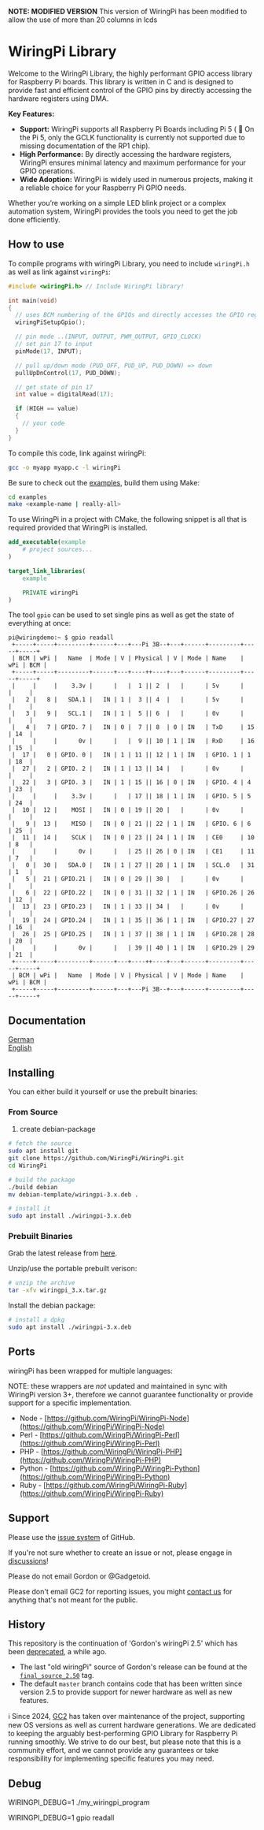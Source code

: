 **NOTE: MODIFIED VERSION**
This version of WiringPi has been modified to allow the use of more than 20 columns in lcds

# WiringPi Library

Welcome to the WiringPi Library, the highly performant GPIO access library for Raspberry Pi boards. This library is written in C and is designed to provide fast and efficient control of the GPIO pins by directly accessing the hardware registers using DMA. 

**Key Features:**  

- **Support:** WiringPi supports all Raspberry Pi Boards including Pi 5 ( :construction: On the Pi 5, only the GCLK functionality is currently not supported due to missing documentation of the RP1 chip).
- **High Performance:** By directly accessing the hardware registers, WiringPi ensures minimal latency and maximum performance for your GPIO operations.
- **Wide Adoption:** WiringPi is widely used in numerous projects, making it a reliable choice for your Raspberry Pi GPIO needs.

Whether you’re working on a simple LED blink project or a complex automation system, WiringPi provides the tools you need to get the job done efficiently.

## How to use

To compile programs with wiringPi Library, you need to include `wiringPi.h` as well as link against `wiringPi`:

```c
#include <wiringPi.h> // Include WiringPi library!

int main(void)
{
  // uses BCM numbering of the GPIOs and directly accesses the GPIO registers.
  wiringPiSetupGpio();

  // pin mode ..(INPUT, OUTPUT, PWM_OUTPUT, GPIO_CLOCK)
  // set pin 17 to input
  pinMode(17, INPUT);

  // pull up/down mode (PUD_OFF, PUD_UP, PUD_DOWN) => down
  pullUpDnControl(17, PUD_DOWN);

  // get state of pin 17
  int value = digitalRead(17);

  if (HIGH == value)
  {
    // your code
  }
}
```

To compile this code, link against wiringPi:

```sh
gcc -o myapp myapp.c -l wiringPi
```

Be sure to check out the [examples](./examples/), build them using Make:

```sh
cd examples
make <example-name | really-all>
```

To use WiringPi in a project with CMake, the following snippet is all that is required provided that WiringPi is installed.

```CMake
add_executable(example
    # project sources...
)

target_link_libraries(
    example

    PRIVATE wiringPi
)
```

The tool `gpio` can be used to set single pins as well as get the state of everything at once:

```none
pi@wiringdemo:~ $ gpio readall
 +-----+-----+---------+------+---+---Pi 3B--+---+------+---------+-----+-----+
 | BCM | wPi |   Name  | Mode | V | Physical | V | Mode | Name    | wPi | BCM |
 +-----+-----+---------+------+---+----++----+---+------+---------+-----+-----+
 |     |     |    3.3v |      |   |  1 || 2  |   |      | 5v      |     |     |
 |   2 |   8 |   SDA.1 |   IN | 1 |  3 || 4  |   |      | 5v      |     |     |
 |   3 |   9 |   SCL.1 |   IN | 1 |  5 || 6  |   |      | 0v      |     |     |
 |   4 |   7 | GPIO. 7 |   IN | 0 |  7 || 8  | 0 | IN   | TxD     | 15  | 14  |
 |     |     |      0v |      |   |  9 || 10 | 1 | IN   | RxD     | 16  | 15  |
 |  17 |   0 | GPIO. 0 |   IN | 1 | 11 || 12 | 1 | IN   | GPIO. 1 | 1   | 18  |
 |  27 |   2 | GPIO. 2 |   IN | 1 | 13 || 14 |   |      | 0v      |     |     |
 |  22 |   3 | GPIO. 3 |   IN | 1 | 15 || 16 | 0 | IN   | GPIO. 4 | 4   | 23  |
 |     |     |    3.3v |      |   | 17 || 18 | 1 | IN   | GPIO. 5 | 5   | 24  |
 |  10 |  12 |    MOSI |   IN | 0 | 19 || 20 |   |      | 0v      |     |     |
 |   9 |  13 |    MISO |   IN | 0 | 21 || 22 | 1 | IN   | GPIO. 6 | 6   | 25  |
 |  11 |  14 |    SCLK |   IN | 0 | 23 || 24 | 1 | IN   | CE0     | 10  | 8   |
 |     |     |      0v |      |   | 25 || 26 | 0 | IN   | CE1     | 11  | 7   |
 |   0 |  30 |   SDA.0 |   IN | 1 | 27 || 28 | 1 | IN   | SCL.0   | 31  | 1   |
 |   5 |  21 | GPIO.21 |   IN | 0 | 29 || 30 |   |      | 0v      |     |     |
 |   6 |  22 | GPIO.22 |   IN | 0 | 31 || 32 | 1 | IN   | GPIO.26 | 26  | 12  |
 |  13 |  23 | GPIO.23 |   IN | 1 | 33 || 34 |   |      | 0v      |     |     |
 |  19 |  24 | GPIO.24 |   IN | 1 | 35 || 36 | 1 | IN   | GPIO.27 | 27  | 16  |
 |  26 |  25 | GPIO.25 |   IN | 1 | 37 || 38 | 1 | IN   | GPIO.28 | 28  | 20  |
 |     |     |      0v |      |   | 39 || 40 | 1 | IN   | GPIO.29 | 29  | 21  |
 +-----+-----+---------+------+---+----++----+---+------+---------+-----+-----+
 | BCM | wPi |   Name  | Mode | V | Physical | V | Mode | Name    | wPi | BCM |
 +-----+-----+---------+------+---+---Pi 3B--+---+------+---------+-----+-----+
```

## Documentation

[German](./documentation/deutsch/functions.md)  
[English](./documentation/english/functions.md)

## Installing

You can either build it yourself or use the prebuilt binaries:

### From Source

1. create debian-package

```sh
# fetch the source
sudo apt install git
git clone https://github.com/WiringPi/WiringPi.git
cd WiringPi

# build the package
./build debian
mv debian-template/wiringpi-3.x.deb .

# install it
sudo apt install ./wiringpi-3.x.deb
```

### Prebuilt Binaries

Grab the latest release from [here](https://github.com/WiringPi/WiringPi/releases).

Unzip/use the portable prebuilt verison:

```sh
# unzip the archive
tar -xfv wiringpi_3.x.tar.gz
```

Install the debian package:

```sh
# install a dpkg
sudo apt install ./wiringpi-3.x.deb
```

## Ports

wiringPi has been wrapped for multiple languages: 

NOTE: these wrappers are _not_ updated and maintained in sync with WiringPi version 3+,
therefore we cannot guarantee functionality or provide support for a specific implementation.

- Node - [https://github.com/WiringPi/WiringPi-Node](https://github.com/WiringPi/WiringPi-Node)
- Perl - [https://github.com/WiringPi/WiringPi-Perl](https://github.com/WiringPi/WiringPi-Perl)
- PHP - [https://github.com/WiringPi/WiringPi-PHP](https://github.com/WiringPi/WiringPi-PHP)
- Python - [https://github.com/WiringPi/WiringPi-Python](https://github.com/WiringPi/WiringPi-Python)
- Ruby - [https://github.com/WiringPi/WiringPi-Ruby](https://github.com/WiringPi/WiringPi-Ruby)

## Support

Please use the [issue system](https://github.com/WiringPi/WiringPi/issues) of GitHub.

If you're not sure whether to create an issue or not, please engage in [discussions](https://github.com/WiringPi/WiringPi/discussions)!

Please do not email Gordon or @Gadgetoid.

Please don't email GC2 for reporting issues, you might [contact us](mailto:wiringpi@gc2.at) for anything that's not meant for the public.

## History

This repository is the continuation of 'Gordon's wiringPi 2.5' which has been [deprecated](https://web.archive.org/web/20220405225008/http://wiringpi.com/wiringpi-deprecated/), a while ago.

- The last "old wiringPi" source of Gordon's release can be found at the
  [`final_source_2.50`](https://github.com/WiringPi/WiringPi/tree/final_official_2.50) tag.
- The default `master` branch contains code that has been written since version 2.5
  to provide support for newer hardware as well as new features.

:information_source:️ Since 2024, [GC2](https://github.com/GrazerComputerClub) has taken over maintenance of the project, supporting new OS versions as well as current hardware generations. We are dedicated to keeping the arguably best-performing GPIO Library for Raspberry Pi running smoothly. We strive to do our best, but please note that this is a community effort, and we cannot provide any guarantees or take responsibility for implementing specific features you may need.

## Debug

WIRINGPI_DEBUG=1 ./my_wiringpi_program

WIRINGPI_DEBUG=1 gpio readall

